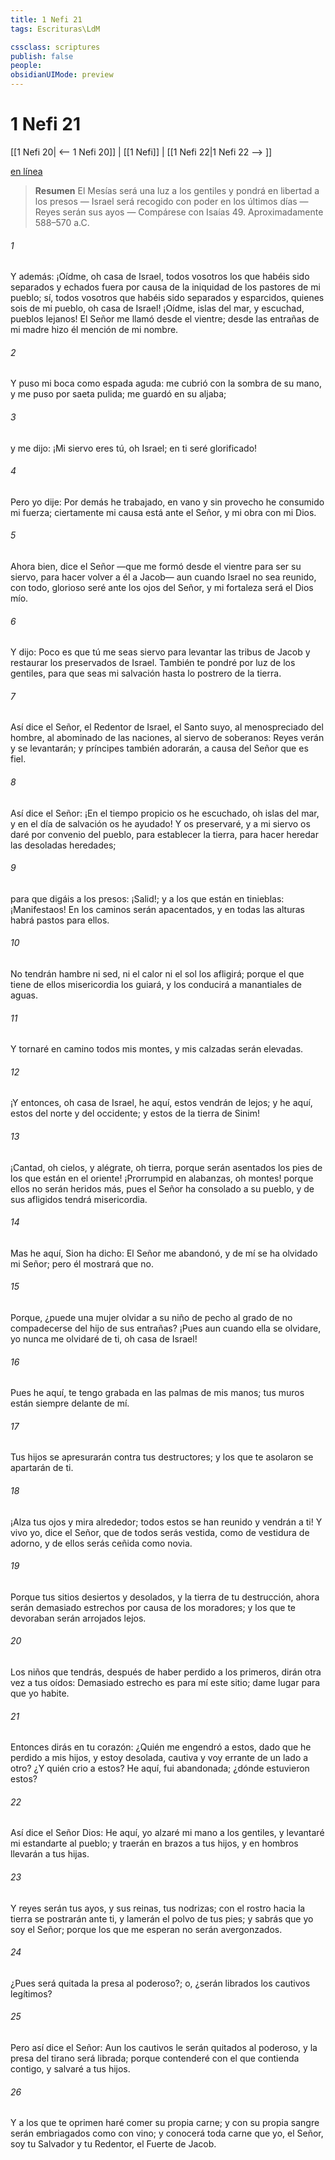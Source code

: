 ```yaml
---
title: 1 Nefi 21
tags: Escrituras\LdM

cssclass: scriptures
publish: false
people:
obsidianUIMode: preview
---
```


# 1 Nefi 21
[[1 Nefi 20| <-- 1 Nefi 20]] | [[1 Nefi]] | [[1 Nefi 22|1 Nefi 22 --> ]]

[en línea](https://churchofjesuschrist.org/study/scriptures/bofm/1-ne/21?lang=spa)

> __Resumen__
El Mesías será una luz a los gentiles y pondrá en libertad a los presos — Israel será recogido con poder en los últimos días — Reyes serán sus ayos — Compárese con Isaías 49. Aproximadamente 588–570 a.C.

###### 1 
Y además: ¡Oídme, oh casa de Israel, todos vosotros los que habéis sido separados y echados fuera por causa de la iniquidad de los pastores de mi pueblo; sí, todos vosotros que habéis sido separados y esparcidos, quienes sois de mi pueblo, oh casa de Israel! ¡Oídme, islas del mar, y escuchad, pueblos lejanos! El Señor me llamó desde el vientre; desde las entrañas de mi madre hizo él mención de mi nombre.

###### 2 
Y puso mi boca como espada aguda: me cubrió con la sombra de su mano, y me puso por saeta pulida; me guardó en su aljaba;

###### 3 
y me dijo: ¡Mi siervo eres tú, oh Israel; en ti seré glorificado!

###### 4 
Pero yo dije: Por demás he trabajado, en vano y sin provecho he consumido mi fuerza; ciertamente mi causa está ante el Señor, y mi obra con mi Dios.

###### 5 
Ahora bien, dice el Señor —que me formó desde el vientre para ser su siervo, para hacer volver a él a Jacob— aun cuando Israel no sea reunido, con todo, glorioso seré ante los ojos del Señor, y mi fortaleza será el Dios mío.

###### 6 
Y dijo: Poco es que tú me seas siervo para levantar las tribus de Jacob y restaurar los preservados de Israel. También te pondré por luz de los gentiles, para que seas mi salvación hasta lo postrero de la tierra.

###### 7 
Así dice el Señor, el Redentor de Israel, el Santo suyo, al menospreciado del hombre, al abominado de las naciones, al siervo de soberanos: Reyes verán y se levantarán; y príncipes también adorarán, a causa del Señor que es fiel.

###### 8 
Así dice el Señor: ¡En el tiempo propicio os he escuchado, oh islas del mar, y en el día de salvación os he ayudado! Y os preservaré, y a mi siervo os daré por convenio del pueblo, para establecer la tierra, para hacer heredar las desoladas heredades;

###### 9 
para que digáis a los presos: ¡Salid!; y a los que están en tinieblas: ¡Manifestaos! En los caminos serán apacentados, y en todas las alturas habrá pastos para ellos.

###### 10 
No tendrán hambre ni sed, ni el calor ni el sol los afligirá; porque el que tiene de ellos misericordia los guiará, y los conducirá a manantiales de aguas.

###### 11 
Y tornaré en camino todos mis montes, y mis calzadas serán elevadas.

###### 12 
¡Y entonces, oh casa de Israel, he aquí, estos vendrán de lejos; y he aquí, estos del norte y del occidente; y estos de la tierra de Sinim!

###### 13 
¡Cantad, oh cielos, y alégrate, oh tierra, porque serán asentados los pies de los que están en el oriente! ¡Prorrumpid en alabanzas, oh montes! porque ellos no serán heridos más, pues el Señor ha consolado a su pueblo, y de sus afligidos tendrá misericordia.

###### 14 
Mas he aquí, Sion ha dicho: El Señor me abandonó, y de mí se ha olvidado mi Señor; pero él mostrará que no.

###### 15 
Porque, ¿puede una mujer olvidar a su niño de pecho al grado de no compadecerse del hijo de sus entrañas? ¡Pues aun cuando ella se olvidare, yo nunca me olvidaré de ti, oh casa de Israel!

###### 16 
Pues he aquí, te tengo grabada en las palmas de mis manos; tus muros están siempre delante de mí.

###### 17 
Tus hijos se apresurarán contra tus destructores; y los que te asolaron se apartarán de ti.

###### 18 
¡Alza tus ojos y mira alrededor; todos estos se han reunido y vendrán a ti! Y vivo yo, dice el Señor, que de todos serás vestida, como de vestidura de adorno, y de ellos serás ceñida como novia.

###### 19 
Porque tus sitios desiertos y desolados, y la tierra de tu destrucción, ahora serán demasiado estrechos por causa de los moradores; y los que te devoraban serán arrojados lejos.

###### 20 
Los niños que tendrás, después de haber perdido a los primeros, dirán otra vez a tus oídos: Demasiado estrecho es para mí este sitio; dame lugar para que yo habite.

###### 21 
Entonces dirás en tu corazón: ¿Quién me engendró a estos, dado que he perdido a mis hijos, y estoy desolada, cautiva y voy errante de un lado a otro? ¿Y quién crio a estos? He aquí, fui abandonada; ¿dónde estuvieron estos?

###### 22 
Así dice el Señor Dios: He aquí, yo alzaré mi mano a los gentiles, y levantaré mi estandarte al pueblo; y traerán en brazos a tus hijos, y en hombros llevarán a tus hijas.

###### 23 
Y reyes serán tus ayos, y sus reinas, tus nodrizas; con el rostro hacia la tierra se postrarán ante ti, y lamerán el polvo de tus pies; y sabrás que yo soy el Señor; porque los que me esperan no serán avergonzados.

###### 24 
¿Pues será quitada la presa al poderoso?; o, ¿serán librados los cautivos legítimos?

###### 25 
Pero así dice el Señor: Aun los cautivos le serán quitados al poderoso, y la presa del tirano será librada; porque contenderé con el que contienda contigo, y salvaré a tus hijos.

###### 26 
Y a los que te oprimen haré comer su propia carne; y con su propia sangre serán embriagados como con vino; y conocerá toda carne que yo, el Señor, soy tu Salvador y tu Redentor, el Fuerte de Jacob.

